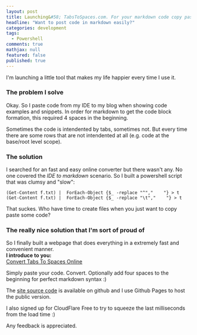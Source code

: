```yaml
---
layout: post
title: Launching&#58; TabsToSpaces.com. For your markdown code copy pastes
headline: "Want to post code in markdown easily?"
categories: development
tags: 
  - Powershell
comments: true
mathjax: null
featured: false
published: true
---
```

I'm launching a little tool that makes my life happier every time I use it.

### The problem I solve

Okay. So I paste code from my IDE to my blog when showing code examples and snippets. In order for markdown to get the code block formation, this required 4 spaces in the beginning.

Sometimes the code is intendented by tabs, sometimes not. But every time there are some rows that are not intendented at all (e.g. code at the base/root level scope).

### The solution

I searched for an fast and easy online converter but there wasn't any. No one covered the *IDE to markdown* scenario.
So I built a powershell script that was clumsy and "slow":

    (Get-Content f.txt) |  ForEach-Object {$_ -replace "^","    "} > t
    (Get-Content f.txt) |  ForEach-Object {$_ -replace "\t","    "} > t
    
That suckes. Who have time to create files when you just want to copy paste some code?
### The really nice solution that I'm sort of proud of
So I finally built a webpage that does everything in a extremely fast and convenient manner.  
**I introduce to you:**  
[Convert Tabs To Spaces Online](http://tabstospaces.com/)

Simply paste your code. Convert. Optionally add four spaces to the beginning for perfect markdown syntax :)

The [site source code](https://github.com/abergs/tabstospaces) is available on github and I use Github Pages to host the public version.

I also signed up for CloudFlare Free to try to squeeze the last milliseconds from the load time :)

Any feedback is appreciated.
